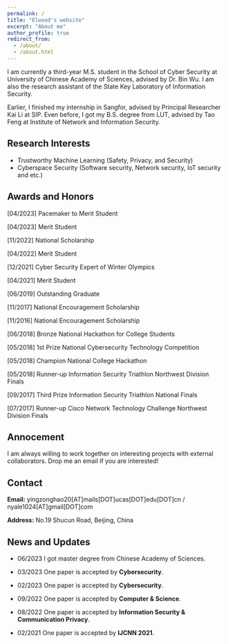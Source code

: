 ```yaml
---
permalink: /
title: "Elwood's website"
excerpt: "About me"
author_profile: true
redirect_from: 
  - /about/
  - /about.html
---
```


I am currently a third-year M.S. student in the School of Cyber Security at University of Chinese Academy of Sciences, advised by Dr. Bin Wu.  I am also the research assistant of the State Key Laboratory of Information Security.

Earlier, I finished my internship in Sangfor, advised by Principal Researcher Kai Li at SIP. Even before, I  got my  B.S. degree from LUT, advised by Tao Feng at Institute of Network and Information Security.


## Research Interests
* Trustworthy Machine Learning (Safety, Privacy, and Security)
* Cyberspace Security (Software security, Network security, IoT security and etc.)

## Awards and Honors

[04/2023] Pacemaker to Merit Student

[04/2023] Merit Student

[11/2022] National Scholarship

[04/2022] Merit Student

[12/2021] Cyber Security Expert of Winter Olympics 

[04/2021] Merit Student

[06/2019] Outstanding Graduate

[11/2017] National Encouragement Scholarship

[11/2016] National Encouragement Scholarship

[06/2018] Bronze National Hackathon for College Students

[05/2018] 1st Prize National Cybersecurity Technology Competition

[05/2018] Champion  National College Hackathon

[05/2018]  Runner-up Information Security Triathlon Northwest Division Finals

[09/2017]  Third Prize Information Security Triathlon National Finals

[07/2017]  Runner-up  Cisco Network Technology Challenge Northwest Division Finals




## Annocement
I am always willing to work together on interesting projects with external collaborators. Drop me an email if you are interested!

## Contact
**Email:** yingzonghao20[AT]mails[DOT]ucas[DOT]edu[DOT]cn / nyale1024[AT]gmail[DOT]com

**Address:** No.19 Shucun Road, Beijing, China

## News and Updates

* 06/2023 I got master degree from Chinese Academy of Sciences.
  
* 03/2023 One paper is accepted by **Cybersecurity**.
  
* 02/2023 One paper is accepted by **Cybersecurity**.
  
* 09/2022 One paper is accepted by **Computer & Science**.
  
* 08/2022 One paper is accepted by **Information Security & Communication Privacy**.
  
* 02/2021 One paper is accepted by **IJCNN 2021**.
